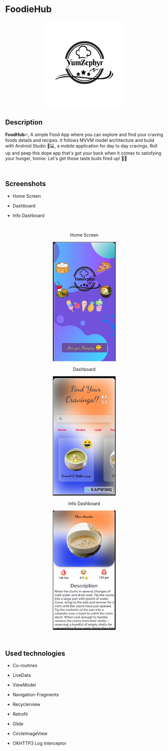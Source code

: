 # FoodieHub

<p align="center">
	<img src="app/src/main/res/drawable/food_app_logo.png" alt="homescreen" width="260" height="280">
</p>


## Description

**FoodHub**🔥, A simple Food App where you can explore and find your craving foods details and recipes. It follows MVVM model architecture and build with Android Studio 📱💻, a mobile application for day to day cravings. Roll up and peep this dope app that's got your back when it comes to satisfying your hunger, homie. Let's get those taste buds fired up! 🤤👊

<br>

## Screenshots 

* Home Screen

* Dashboard

* Info Dashboard

<br>

<p align="center">
Home Screen
</p>

<p align="center">
	<img src="app/src/main/res/drawable/home_screenshot.png" alt="homescreen" width="200" height="380">
</p>

<p align="center">
Dashboard
</p>

<p align="center">
	<img src="app/src/main/res/drawable/dash_screenshot.png" alt="dashboard" width="200" height="380">
</p>

<p align="center">
Info Dashboard
</p>

<p align="center">
	<img src="app/src/main/res/drawable/info_screenshot.png" alt="info" width="200" height="380">
</p>

<br>

## Used technologies

- Co-routines 

- LiveData

- ViewModel

- Navigation-Fragments

- Recyclerview

- Retrofit

- Glide 

- CircleImageView

- OKHTTP3 Log Interceptor
